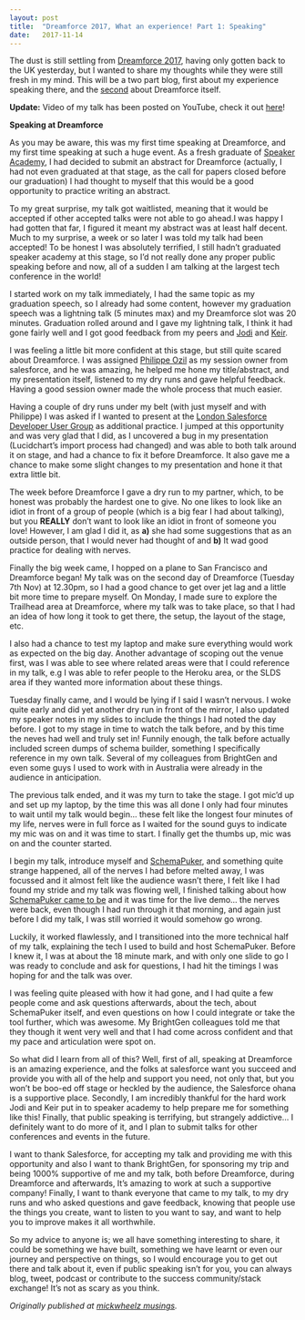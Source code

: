 ```yaml
---
layout:	post
title:	"Dreamforce 2017, What an experience! Part 1: Speaking"
date:	2017-11-14
---
```


  The dust is still settling from [Dreamforce 2017](https://www.salesforce.com/dreamforce/), having only gotten back to the UK yesterday, but I wanted to share my thoughts while they were still fresh in my mind. This will be a two part blog, first about my experience speaking there, and the [second](https://medium.com/@mickwheelz/dreamforce-2017-what-an-experience-part-2-dreamforce-itself-8f8f0f1dc64b) about Dreamforce itself.

**Update:** Video of my talk has been posted on YouTube, check it out [here](https://www.youtube.com/watch?v=Yim2UA5J_dk)!

**Speaking at Dreamforce**

As you may be aware, this was my first time speaking at Dreamforce, and my first time speaking at such a huge event. As a fresh graduate of [Speaker Academy](http://www.mickwheelz.net/2017/08/04/speaker-academy-better-than-gouging-your-eyes-out-with-a-rusty-spoon/), I had decided to submit an abstract for Dreamforce (actually, I had not even graduated at that stage, as the call for papers closed before our graduation) I had thought to myself that this would be a good opportunity to practice writing an abstract.

To my great surprise, my talk got waitlisted, meaning that it would be accepted if other accepted talks were not able to go ahead.I was happy I had gotten that far, I figured it meant my abstract was at least half decent. Much to my surprise, a week or so later I was told my talk had been accepted! To be honest I was absolutely terrified, I still hadn’t graduated speaker academy at this stage, so I’d not really done any proper public speaking before and now, all of a sudden I am talking at the largest tech conference in the world!

I started work on my talk immediately, I had the same topic as my graduation speech, so I already had some content, however my graduation speech was a lightning talk (5 minutes max) and my Dreamforce slot was 20 minutes. Graduation rolled around and I gave my lightning talk, I think it had gone fairly well and I got good feedback from my peers and [Jodi](https://twitter.com/jmwagner) and [Keir](https://twitter.com/bob_buzzard).

I was feeling a little bit more confident at this stage, but still quite scared about Dreamforce. I was assigned [Philippe Ozil](https://twitter.com/PhilippeOzil) as my session owner from salesforce, and he was amazing, he helped me hone my title/abstract, and my presentation itself, listened to my dry runs and gave helpful feedback. Having a good session owner made the whole process that much easier.

Having a couple of dry runs under my belt (with just myself and with Philippe) I was asked if I wanted to present at the [London Salesforce Developer User Group](https://www.youtube.com/watch?v=nhGGItdfygI) as additional practice. I jumped at this opportunity and was very glad that I did, as I uncovered a bug in my presentation (Lucidchart’s import process had changed) and was able to both talk around it on stage, and had a chance to fix it before Dreamforce. It also gave me a chance to make some slight changes to my presentation and hone it that extra little bit.

The week before Dreamforce I gave a dry run to my partner, which, to be honest was probably the hardest one to give. No one likes to look like an idiot in front of a group of people (which is a big fear I had about talking), but you **REALLY** don’t want to look like an idiot in front of someone you love! However, I am glad I did it, as **a)** she had some suggestions that as an outside person, that I would never had thought of and **b)** It wad good practice for dealing with nerves.

Finally the big week came, I hopped on a plane to San Francisco and Dreamforce began! My talk was on the second day of Dreamforce (Tuesday 7th Nov) at 12.30pm, so I had a good chance to get over jet lag and a little bit more time to prepare myself. On Monday, I made sure to explore the Trailhead area at Dreamforce, where my talk was to take place, so that I had an idea of how long it took to get there, the setup, the layout of the stage, etc.

I also had a chance to test my laptop and make sure everything would work as expected on the big day. Another advantage of scoping out the venue first, was I was able to see where related areas were that I could reference in my talk, e.g I was able to refer people to the Heroku area, or the SLDS area if they wanted more information about these things.

Tuesday finally came, and I would be lying if I said I wasn’t nervous. I woke quite early and did yet another dry run in front of the mirror, I also updated my speaker notes in my slides to include the things I had noted the day before. I got to my stage in time to watch the talk before, and by this time the neves had well and truly set in! Funnily enough, the talk before actually included screen dumps of schema builder, something I specifically reference in my own talk. Several of my colleagues from BrightGen and even some guys I used to work with in Australia were already in the audience in anticipation.

The previous talk ended, and it was my turn to take the stage. I got mic’d up and set up my laptop, by the time this was all done I only had four minutes to wait until my talk would begin… these felt like the longest four minutes of my life, nerves were in full force as I waited for the sound guys to indicate my mic was on and it was time to start. I finally get the thumbs up, mic was on and the counter started.

I begin my talk, introduce myself and [SchemaPuker](http://www.mickwheelz.net/2016/09/01/schemapuker-erds-made-easy/), and something quite strange happened, all of the nerves I had before melted away, I was focussed and it almost felt like the audience wasn’t there, I felt like I had found my stride and my talk was flowing well, I finished talking about how [SchemaPuker came to be](http://www.mickwheelz.net/2016/09/01/schemapuker-how-it-came-to-be/) and it was time for the live demo… the nerves were back, even though I had run through it that morning, and again just before I did my talk, I was still worried it would somehow go wrong.

Luckily, it worked flawlessly, and I transitioned into the more technical half of my talk, explaining the tech I used to build and host SchemaPuker. Before I knew it, I was at about the 18 minute mark, and with only one slide to go I was ready to conclude and ask for questions, I had hit the timings I was hoping for and the talk was over.

I was feeling quite pleased with how it had gone, and I had quite a few people come and ask questions afterwards, about the tech, about SchemaPuker itself, and even questions on how I could integrate or take the tool further, which was awesome. My BrightGen colleagues told me that they though it went very well and that I had come across confident and that my pace and articulation were spot on.

So what did I learn from all of this? Well, first of all, speaking at Dreamforce is an amazing experience, and the folks at salesforce want you succeed and provide you with all of the help and support you need, not only that, but you won’t be boo-ed off stage or heckled by the audience, the Salesforce ohana is a supportive place. Secondly, I am incredibly thankful for the hard work Jodi and Keir put in to speaker academy to help prepare me for something like this! Finally, that public speaking is terrifying, but strangely addictive… I definitely want to do more of it, and I plan to submit talks for other conferences and events in the future.

I want to thank Salesforce, for accepting my talk and providing me with this opportunity and also I want to thank BrightGen, for sponsoring my trip and being 1000% supportive of me and my talk, both before Dreamforce, during Dreamforce and afterwards, It’s amazing to work at such a supportive company! Finally, I want to thank everyone that came to my talk, to my dry runs and who asked questions and gave feedback, knowing that people use the things you create, want to listen to you want to say, and want to help you to improve makes it all worthwhile.

So my advice to anyone is; we all have something interesting to share, it could be something we have built, something we have learnt or even our journey and perspective on things, so I would encourage you to get out there and talk about it, even if public speaking isn’t for you, you can always blog, tweet, podcast or contribute to the success community/stack exchange! It’s not as scary as you think.

*Originally published at *[*mickwheelz musings*](http://www.mickwheelz.net/2017/11/14/dreamforce-2017-what-an-experience-part-1/)*.*

  